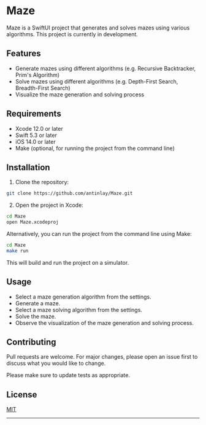 # Maze

Maze is a SwiftUI project that generates and solves mazes using various algorithms. This project is currently in development.

## Features

- Generate mazes using different algorithms (e.g. Recursive Backtracker, Prim's Algorithm)
- Solve mazes using different algorithms (e.g. Depth-First Search, Breadth-First Search)
- Visualize the maze generation and solving process

## Requirements

- Xcode 12.0 or later
- Swift 5.3 or later
- iOS 14.0 or later
- Make (optional, for running the project from the command line)

## Installation

1. Clone the repository:

```bash
git clone https://github.com/antinlay/Maze.git
```

2. Open the project in Xcode:

```bash
cd Maze
open Maze.xcodeproj
```

Alternatively, you can run the project from the command line using Make:

```bash
cd Maze
make run
```

This will build and run the project on a simulator.

## Usage

- Select a maze generation algorithm from the settings.
- Generate a maze.
- Select a maze solving algorithm from the settings.
- Solve the maze.
- Observe the visualization of the maze generation and solving process.

## Contributing

Pull requests are welcome. For major changes, please open an issue first to discuss what you would like to change.

Please make sure to update tests as appropriate.

## License

[MIT](https://choosealicense.com/licenses/mit/)

---
